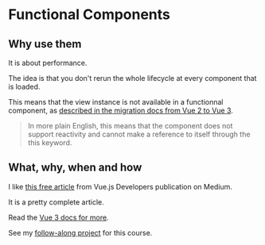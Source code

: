 # Functional Components

## Why use them

It is about performance.

The idea is that you don't rerun the whole lifecycle at every component that is loaded.

This means that the view instance is not available in a functionnal component, as [described in the migration docs from Vue 2 to Vue 3](https://vuejs.org/guide/extras/render-function#functional-components).

> In more plain English, this means that the component does not support reactivity and cannot make a reference to itself through the this keyword.

## What, why, when and how

I like [this free article](https://medium.com/js-dojo/vue-js-functional-components-what-why-and-when-439cfaa08713) from Vue.js Developers publication on Medium.

It is a pretty complete article.

Read the [Vue 3 docs for more](https://v3-migration.vuejs.org/breaking-changes/functional-components.html).

See my [follow-along project](https://github.com/JeremieLitzler/vueschool-course/tree/project-functional-components) for this course.
